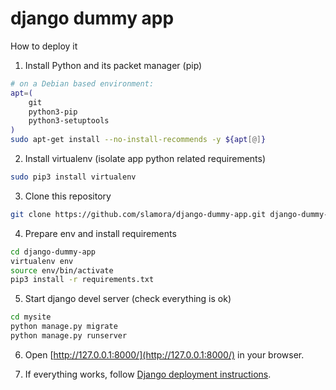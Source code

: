 # django dummy app
How to deploy it


1. Install Python and its packet manager (pip) 
```bash
# on a Debian based environment:
apt=(
    git
    python3-pip
    python3-setuptools
)
sudo apt-get install --no-install-recommends -y ${apt[@]}

```

2. Install virtualenv (isolate app python related requirements)
```bash
sudo pip3 install virtualenv
```

3. Clone this repository
```bash
git clone https://github.com/slamora/django-dummy-app.git django-dummy-app
```

4. Prepare env and install requirements
```bash
cd django-dummy-app
virtualenv env
source env/bin/activate
pip3 install -r requirements.txt
```
5. Start django devel server (check everything is ok)
```bash
cd mysite
python manage.py migrate
python manage.py runserver
```

6. Open [http://127.0.0.1:8000/](http://127.0.0.1:8000/) in your browser.

7. If everything works, follow [Django deployment instructions](https://docs.djangoproject.com/en/2.1/howto/deployment/).

